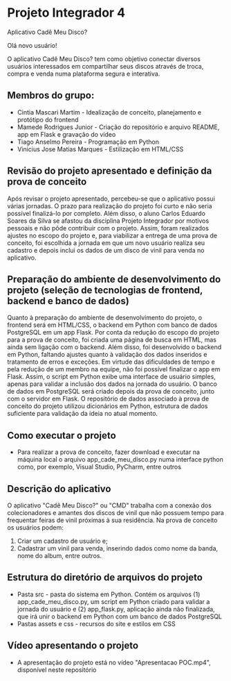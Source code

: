 # Projeto Integrador 4
Aplicativo Cadê Meu Disco?

Olá novo usuário!

O aplicativo Cadê Meu Disco? tem como objetivo conectar diversos usuários
interessados em compartilhar seus discos através de troca, compra e venda 
numa plataforma segura e interativa.


## Membros do grupo:
- Cintia Mascari Martim - Idealização de conceito, planejamento e protótipo do frontend
- Mamede Rodrigues Junior - Criação do repositório e arquivo README, app em Flask e gravação do vídeo
- Tiago Anselmo Pereira - Programação em Python
- Vinicius Jose Matias Marques - Estilização em HTML/CSS

## Revisão do projeto apresentado e definição da prova de conceito
Após revisar o projeto apresentado, percebeu-se que o aplicativo possui várias jornadas. O prazo para realização do projeto foi curto e não seria possível finalizá-lo por completo. Além disso, o aluno Carlos Eduardo Soares da Silva se afastou da disciplina Projeto Integrador por motivos pessoais e não pôde contribuir com o projeto.
Assim, foram realizados ajustes no escopo do projeto e, para viabilizar a entrega de uma prova de conceito, foi escolhida a jornada em que um novo usuário realiza seu cadastro e depois inclui os dados de um disco de vinil para venda no aplicativo.

## Preparação do ambiente de desenvolvimento do projeto (seleção de tecnologias de frontend, backend e banco de dados)
Quanto à preparação do ambiente de desenvolvimento do projeto, o frontend será em HTML/CSS, o backend em Python com banco de dados PostgreSQL em um app Flask.
Por conta da redução do escopo do projeto para a prova de conceito, foi criada uma página de busca em HTML, mas ainda sem ligação com o backend.
Além disso, foi desenvolvido o backend em Python, faltando ajustes quanto à validação dos dados inseridos e tratamento de erros e exceções. Em virtude das dificuldades de tempo e pela redução de um membro na equipe, não foi possível finalizar o app em Flask. Assim, o script em Python exibe uma interface de usuário simples, apenas para validar a inclusão dos dados na jornada do usuário.
O banco de dados em PostgreSQL será criado depois da prova de conceito, junto com o servidor em Flask. O repositório de dados associado à prova de conceito do projeto utilizou dicionários em Python, estrutura de dados suficiente para validação da ideia no atual momento.

## Como executar o projeto
- Para realizar a prova de conceito, fazer download e executar na máquina local o arquivo app_cade_meu_disco.py numa interface python como, por exemplo, Visual Studio, PyCharm, entre outros

## Descrição do aplicativo
O aplicativo "Cadê Meu Disco?" ou "CMD" trabalha com a conexão dos colecionadores e amantes dos discos de vinil que não possuem tempo para frequentar feiras de vinil próximas à sua residência. Na prova de conceito os usuários podem:
1. Criar um cadastro de usuário e;
2. Cadastrar um vinil para venda, inserindo dados como nome da banda, nome do album, entre outros.
   
## Estrutura do diretório de arquivos do projeto
* Pasta src - pasta do sistema em Python. Contém os arquivos (1) app_cade_meu_disco.py, um script em Python criado para validar a jornada do usuário e (2) app_flask.py, aplicação ainda não finalizada, que irá unir o backend em Python com um banco de dados PostgreSQL
* Pastas assets e css - recursos do site e estilos em CSS

## Vídeo apresentando o projeto
* A apresentação do projeto está no vídeo "Apresentacao POC.mp4", disponível neste repositório
